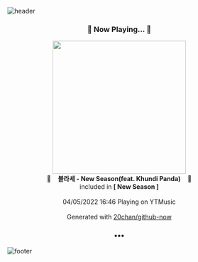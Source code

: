 ![header](https://capsule-render.vercel.app/api?type=wave&height=170&section=header&text=Hi.%20I'm%20SHIFT&fontColor=090707&fontAlignX=45&fontAlignY=65&fontSize=100)

<h3 align="center">🎵 Now Playing... 🎵</h3>
<p align="center">
  <a href="https://music.youtube.com/watch?v=QW8jhivQIn8">
    <img width="300" src="https://lh3.googleusercontent.com/zdj2bePSLZqU324UtttX8BCXZyI17G8GLHyQQEFGnzXu_8stjr14dldZYijLiI7-EdpyXOiPjx5ZYDIFLA">
  </a>
  <br>
  🎵&nbsp&nbsp&nbsp <b>블라세 - New Season(feat. Khundi Panda)</b> &nbsp&nbsp&nbsp🎵
  <br>
  included in <b>[ New Season ]</b>
  
  <br />
  <br />
  04/05/2022 16:46 Playing on YTMusic
  <br />
  <br />
  Generated with <a href="https://github.com/20chan/github-now">20chan/github-now</a>
</p>

<h3 align="center">•••</h3>

![footer](https://capsule-render.vercel.app/api?type=wave&height=150&section=footer)
